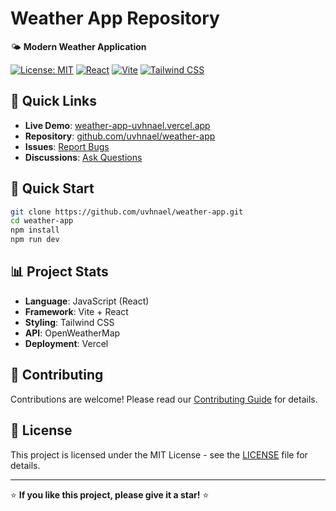 # Weather App Repository

🌤️ **Modern Weather Application**

[![License: MIT](https://img.shields.io/badge/License-MIT-yellow.svg)](https://opensource.org/licenses/MIT)
[![React](https://img.shields.io/badge/React-19.1.1-blue.svg)](https://reactjs.org/)
[![Vite](https://img.shields.io/badge/Vite-7.1.6-646CFF.svg)](https://vitejs.dev/)
[![Tailwind CSS](https://img.shields.io/badge/Tailwind_CSS-38B2AC?style=flat&logo=tailwind-css&logoColor=white)](https://tailwindcss.com/)

## 🔗 Quick Links

- **Live Demo**: [weather-app-uvhnael.vercel.app](https://weather-app-uvhnael.vercel.app)
- **Repository**: [github.com/uvhnael/weather-app](https://github.com/uvhnael/weather-app)
- **Issues**: [Report Bugs](https://github.com/uvhnael/weather-app/issues)
- **Discussions**: [Ask Questions](https://github.com/uvhnael/weather-app/discussions)

## 🚀 Quick Start

```bash
git clone https://github.com/uvhnael/weather-app.git
cd weather-app
npm install
npm run dev
```

## 📊 Project Stats

- **Language**: JavaScript (React)
- **Framework**: Vite + React
- **Styling**: Tailwind CSS
- **API**: OpenWeatherMap
- **Deployment**: Vercel

## 🤝 Contributing

Contributions are welcome! Please read our [Contributing Guide](./CONTRIBUTING.md) for details.

## 📄 License

This project is licensed under the MIT License - see the [LICENSE](./LICENSE) file for details.

---

⭐ **If you like this project, please give it a star!** ⭐
